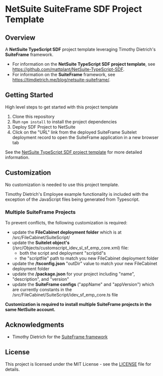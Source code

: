 # NetSuite SuiteFrame SDF Project Template

## Overview
A **NetSuite TypeScript SDF** project template leveraging Timothy Dietrich's **SuiteFrame** framework.
- For information on the **NetSuite TypeScript SDF project template**, see https://github.com/mattplant/NetSuite-TypeScript-SDF.
- For information on the **SuiteFrame** framework, see https://timdietrich.me/blog/netsuite-suiteframe/.

## Getting Started

High level steps to get started with this project template
1. Clone this repository
2. Run `npm install` to install the project dependencies
3. Deploy SDF Project to NetSuite
4. Click on the "URL" link from the deployed SuiteFrame Suitelet deployment record to open the SuiteFrame application in a new browser tab

See the [NetSuite TypeScript SDF project template](https://github.com/mattplant/NetSuite-TypeScript-SDF) for more detailed information.

## Customization
No customization is needed to use this project template.  

Timothy Dietrich's Employee example functionality is included with the exception of the JavaScript files being generated from Typescript.

### Multiple SuiteFrame Projects

To prevent conflicts, the following customization is required:
- update the **FileCabinet deployment folder** which is at /src/FileCabinet/SuiteScript/
- update the **Suitelet object's** (/src/Objects/customscript_idev_sl_sf_emp_core.xml) file:
  - both the script and deployment "scriptid"s
  - the "scriptfile" path to match you new FileCabinet deployment folder
- update the **/tsconfig.json** "outDir" value to match your new FileCabinet deployment folder
- update the **/package.json** for your project including "name", "description", and "version"
- update the **SuiteFrame configs** ("appName" and "appVersion") which are currently constants in the /src/FileCabinet/SuiteScript/idev_sf_emp_core.ts file

**Customization is required to install multiple SuiteFrame projects in the same NetSuite account.**

## Acknowledgments
- Timothy Dietrich for the [SuiteFrame framework](https://timdietrich.me/blog/netsuite-suiteframe/)

## License
This project is licensed under the MIT License - see the [LICENSE](LICENSE) file for details.
